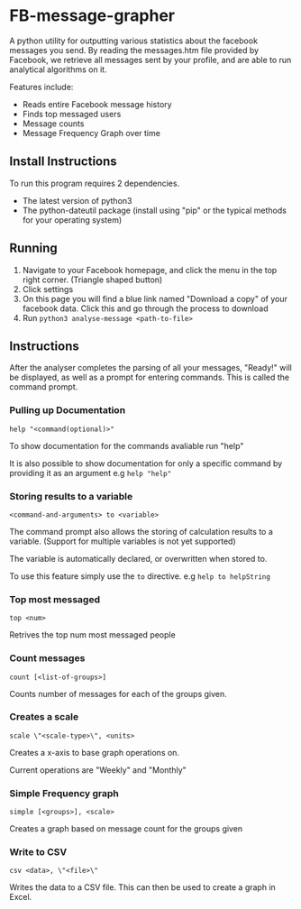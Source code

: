 # FB-message-grapher
A python utility for outputting various statistics about the facebook messages you send. By reading the messages.htm file provided
by Facebook, we retrieve all messages sent by your profile, and are able to run analytical algorithms on it.

Features include:
  - Reads entire Facebook message history
  - Finds top messaged users
  - Message counts
  - Message Frequency Graph over time

## Install Instructions
To run this program requires 2 dependencies.
  - The latest version of python3
  - The python-dateutil package (install using "pip" or the typical methods for your operating system)

## Running
  1. Navigate to your Facebook homepage, and click the menu in the top right corner. (Triangle shaped button)
  2. Click settings
  3. On this page you will find a blue link named "Download a copy" of your facebook data. Click this and go through the process to download
  4. Run `python3 analyse-message <path-to-file>`

## Instructions
After the analyser completes the parsing of all your messages, "Ready!" will be displayed, as well as a prompt
for entering commands. This is called the command prompt.

### Pulling up Documentation
  `help "<command(optional)>"`

  To show documentation for the commands avaliable run "help"
  
  It is also possible to show documentation for only a specific command by providing it as an argument e.g `help "help"`

### Storing results to a variable
  `<command-and-arguments> to <variable>`

  The command prompt also allows the storing of calculation results to a variable.
  (Support for multiple variables is not yet supported)

  The variable is automatically declared, or overwritten when stored to.

  To use this feature simply use the `to` directive. e.g `help to helpString`

### Top most messaged
  `top <num>`

  Retrives the top num most messaged people

### Count messages
  `count [<list-of-groups>]`

  Counts number of messages for each of the groups given.

### Creates a scale
  `scale \"<scale-type>\", <units>`

  Creates a x-axis to base graph operations on.
  
  Current operations are "Weekly" and "Monthly"

### Simple Frequency graph
  `simple [<groups>], <scale>`

   Creates a graph based on message count for the groups given

### Write to CSV
  `csv <data>, \"<file>\"`

  Writes the data to a CSV file. This can then be used to create a graph in Excel.
